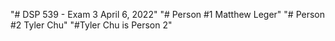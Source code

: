 "# DSP 539 - Exam 3 April 6, 2022" 
"# Person #1 Matthew Leger"
"# Person #2 Tyler Chu"
"#Tyler Chu is Person 2"
